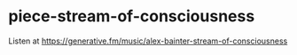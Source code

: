 # piece-stream-of-consciousness

Listen at https://generative.fm/music/alex-bainter-stream-of-consciousness

